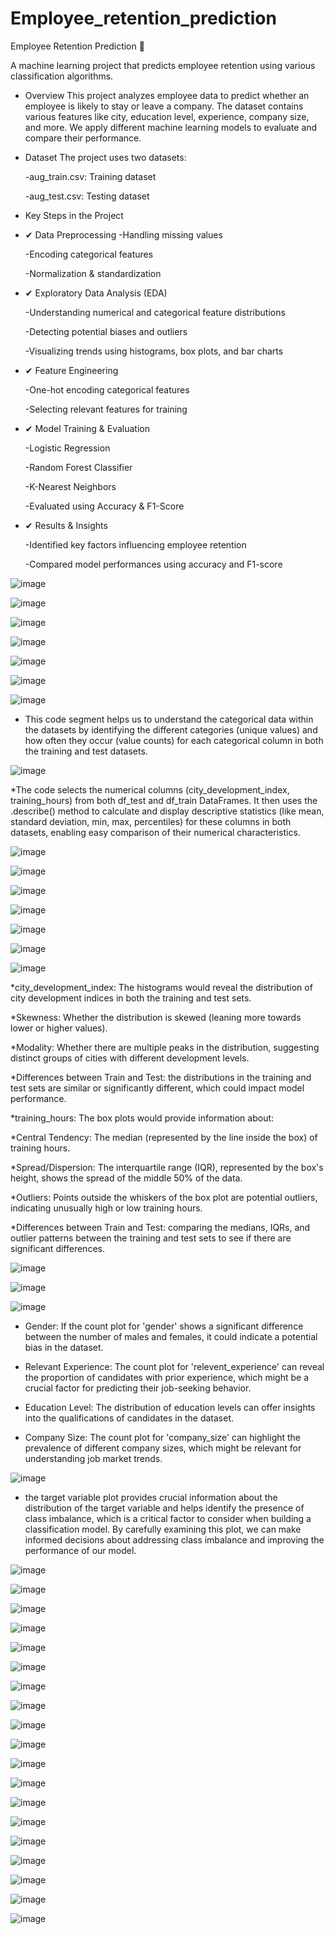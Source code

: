# Employee_retention_prediction
Employee Retention Prediction 🚀

A machine learning project that predicts employee retention using various classification algorithms.

* Overview
This project analyzes employee data to predict whether an employee is likely to stay or leave a company. The dataset contains various features like city, education level, experience, company size, and more. We apply different machine learning models to evaluate and compare their performance.

* Dataset
The project uses two datasets:

  -aug_train.csv: Training dataset

  -aug_test.csv: Testing dataset


* Key Steps in the Project


* ✔ Data Preprocessing
  -Handling missing values
  
  -Encoding categorical features
  
  -Normalization & standardization


* ✔ Exploratory Data Analysis (EDA)

  -Understanding numerical and categorical feature distributions
  
  -Detecting potential biases and outliers
  
  -Visualizing trends using histograms, box plots, and bar charts


* ✔ Feature Engineering

  -One-hot encoding categorical features
  
  -Selecting relevant features for training

* ✔ Model Training & Evaluation

  -Logistic Regression
  
  -Random Forest Classifier
  
  -K-Nearest Neighbors
  
  -Evaluated using Accuracy & F1-Score

* ✔ Results & Insights

    -Identified key factors influencing employee retention
  
    -Compared model performances using accuracy and F1-score




![image](https://github.com/user-attachments/assets/70b52ab3-d898-4045-a61d-96f71dda7da9)

![image](https://github.com/user-attachments/assets/3a93a908-5ae5-4620-ae61-2520ebb71632)

![image](https://github.com/user-attachments/assets/5759bc93-a6e4-4650-8d0a-88dd5443a8fe)

![image](https://github.com/user-attachments/assets/0950e156-bcee-402a-8cee-ec1fa1b23024)

![image](https://github.com/user-attachments/assets/79c10b25-5ec7-4ef4-be06-505f9ac2d7e5)

![image](https://github.com/user-attachments/assets/4a0673ec-4fdd-425b-b40e-ec7e6f45dbaf)


![image](https://github.com/user-attachments/assets/f06f0e64-c4a7-4feb-887c-250637b73fdf)

* This code segment helps us to understand the categorical data within the datasets by identifying the different categories (unique values) and how often they occur (value counts) for each categorical column in both the training and test datasets.


![image](https://github.com/user-attachments/assets/0d102268-7700-4221-85dd-e997159d6380)

*The code selects the numerical columns (city_development_index, training_hours) from both df_test and df_train DataFrames. It then uses the .describe() method to calculate and display descriptive statistics (like mean, standard deviation, min, max, percentiles) for these columns in both datasets, enabling easy comparison of their numerical characteristics.


![image](https://github.com/user-attachments/assets/a4981ed6-d9cc-478c-b7b4-5d86f45e0fb8)


![image](https://github.com/user-attachments/assets/35c946d6-16a9-4179-ae6d-7ed15c196249)


![image](https://github.com/user-attachments/assets/ce127517-c957-46b6-8653-8a483cc77997)


![image](https://github.com/user-attachments/assets/b04acf2a-eef0-4b4f-b118-c9ea637bc769)


![image](https://github.com/user-attachments/assets/fc456da2-fe38-4e13-a228-9a47c2be3391)



![image](https://github.com/user-attachments/assets/a0e84a62-d929-4434-b09c-cc37a973b07a)


![image](https://github.com/user-attachments/assets/845adf54-f83b-47f1-a95f-7ff77e235ccb)

*city_development_index: The histograms would reveal the distribution of city development indices in both the training and test sets.

*Skewness: Whether the distribution is skewed (leaning more towards lower or higher values).

*Modality: Whether there are multiple peaks in the distribution, suggesting distinct groups of cities with different development levels.

*Differences between Train and Test: the distributions in the training and test sets are similar or significantly different, which could impact model performance.



*training_hours: The box plots would provide information about:

*Central Tendency: The median (represented by the line inside the box) of training hours.

*Spread/Dispersion: The interquartile range (IQR), represented by the box's height, shows the spread of the middle 50% of the data.

*Outliers: Points outside the whiskers of the box plot are potential outliers, indicating unusually high or low training hours.

*Differences between Train and Test: comparing the medians, IQRs, and outlier patterns between the training and test sets to see if there are significant differences.


![image](https://github.com/user-attachments/assets/bec76527-b441-4005-9f5a-53e263733384)


![image](https://github.com/user-attachments/assets/8f6716ff-97eb-4e07-82b6-1ee037c35623)


![image](https://github.com/user-attachments/assets/ccc2f2a1-71a6-4e24-92ea-310335f6e263)

* Gender: If the count plot for 'gender' shows a significant difference between the number of males and females, it could indicate a potential bias in the dataset.

* Relevant Experience: The count plot for 'relevent_experience' can reveal the proportion of candidates with prior experience, which might be a crucial factor for predicting their job-seeking behavior.

* Education Level: The distribution of education levels can offer insights into the qualifications of candidates in the dataset.

* Company Size: The count plot for 'company_size' can highlight the prevalence of different company sizes, which might be relevant for understanding job market trends.


![image](https://github.com/user-attachments/assets/84baac63-f187-4717-9e38-bdae27617508)

* the target variable plot provides crucial information about the distribution of the target variable and helps identify the presence of class imbalance, which is a critical factor to consider when building a classification model. By carefully examining this plot, we can make informed decisions about addressing class imbalance and improving the performance of our model.


![image](https://github.com/user-attachments/assets/353d6d46-a305-42e3-a919-801c56524536)


![image](https://github.com/user-attachments/assets/71e0a3c4-a2be-46e8-a272-1a1a7af4296c)


![image](https://github.com/user-attachments/assets/5263514f-05a5-4ac1-a66d-e30a7b237b18)


![image](https://github.com/user-attachments/assets/19c87de5-cd01-4f07-a8ab-b26779077757)


![image](https://github.com/user-attachments/assets/03efa67a-4b2d-49c6-a23a-d2c622487203)


![image](https://github.com/user-attachments/assets/2b5faeaf-f6a5-40e1-9fdf-0a6daf540228)


![image](https://github.com/user-attachments/assets/693bf091-907c-400f-a62d-b9cc872dfc08)



![image](https://github.com/user-attachments/assets/22fc3fc7-8b50-4d16-8ed0-079ab59754f8)


![image](https://github.com/user-attachments/assets/cef36b86-d6db-4772-aedf-875170207b8d)


![image](https://github.com/user-attachments/assets/a56a3ebf-55eb-4ea7-b3dd-b0ef00ec0855)


![image](https://github.com/user-attachments/assets/e3e46369-35ca-47f6-94aa-0644c26a3d1a)


![image](https://github.com/user-attachments/assets/0624a58a-5a62-4d8d-aff7-30f0cdf47b93)


![image](https://github.com/user-attachments/assets/62c0bf05-5ff0-46d7-927a-d9000eb59a3e)



![image](https://github.com/user-attachments/assets/d18c9e5a-1967-478e-9b82-5a372ee0be3c)



![image](https://github.com/user-attachments/assets/b9212f1c-8e6e-4703-8f39-16a0de8c1b7c)


![image](https://github.com/user-attachments/assets/defc7a0a-cdac-48d6-963b-0bf483cd1b80)



![image](https://github.com/user-attachments/assets/0b62a317-d901-4c1e-9193-9b300a8f92e6)


![image](https://github.com/user-attachments/assets/93bd78b7-c3ef-4907-8176-360cde17d77e)


![image](https://github.com/user-attachments/assets/deca0522-abe9-45b4-aa7d-3341492bf39a)









